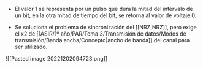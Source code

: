 * El valor 1 se representa por un pulso que dura la mitad del intervalo de un bit, en la otra mitad de tiempo del bit, se retorna al valor de voltaje 0.

* Se soluciona el problema de sincronización del [[NRZ|NRZ]], pero exige el x2 de [[ASIR/1º año/PAR/Tema 3/Transmisión de datos/Modos de transmisión/Banda ancha/Concepto|ancho de banda]] del canal para ser utilizado.

![[Pasted image 20221202094723.png]]

